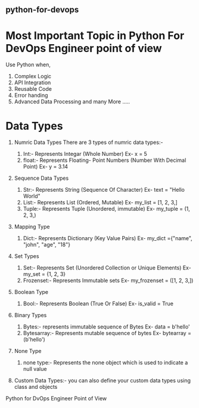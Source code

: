 ## python-for-devops

# Most Important Topic in Python For DevOps Engineer point of view

Use Python when,
1. Complex Logic
2. API Integration
3. Reusable Code
4. Error handing
5. Advanced Data Processing
   and many More .....

# Data Types
1. Numric Data Types
   There are 3 types of numric data types:-
   1. Int:- Represents Integar (Whole Number)
   Ex- x = 5
   2. float:- Represents Floating- Point Numbers (Number With Decimal Point)
   Ex- y = 3.14

2. Sequence Data Types
   1. Str:- Represents String (Sequence Of Character)
   Ex- text = "Hello World"
   2. List:- Represents List (Ordered, Mutable)
   Ex- my_list = [1, 2, 3,] 
   3. Tuple:- Represents Tuple (Unordered, immutable)
   Ex- my_tuple = (1, 2, 3,)

3. Mapping Type
   1. Dict:- Represents Dictionary (Key Value Pairs)
   Ex- my_dict ={"name", "john", "age", "18"}

4. Set Types
   1. Set:- Represents Set (Unordered Collection or Unique Elements)
   Ex- my_set = {1, 2, 3}
   2. Frozenset:- Represents Immutable sets
   Ex- my_frozenset = ([1, 2, 3,])

5. Boolean Type
   1. Bool:- Represents Boolean (True Or False)
   Ex- is_valid = True

6. Binary Types
   1. Bytes:- represents immutable sequence of Bytes
   Ex- data = b'hello'
   3. Bytesarray:- Represents mutable sequence of bytes
   Ex- bytearray = (b'hello')

7. None Type
   1. none type:- Represents the none object which is used to indicate a null value

8. Custom Data Types:- you can also define your custom data types using class and objects
    

















   
Python for DvOps Engineer Point of View
